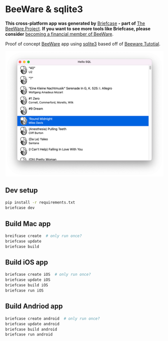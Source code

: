 # BeeWare & sqlite3

**This cross-platform app was generated by** [Briefcase](https://github.com/beeware/briefcase) **- part of**
[The BeeWare Project](https://beeware.org/). **If you want to see more tools like Briefcase, please
consider** [becoming a financial member of BeeWare](https://beeware.org/contributing/membership).

Proof of concept [BeeWare](https://beeware.org/) app using [sqlite3](https://docs.python.org/3/library/sqlite3.html) based off of [Beeware Tutotial](https://docs.beeware.org/en/latest/tutorial/tutorial-1.html).


![Mac App](desktop-app.png "Mac App")

## Dev setup

```sh
pip install -r requirements.txt
briefcase dev
```

## Build Mac app

```sh
breifcase create  # only run once?
briefcase update
briefcase build
```

## Build iOS app

```sh
briefcase create iOS  # only run once?
briefcase update iOS
briefcase build iOS
briefcase run iOS
```

## Build Andriod app

```sh
briefcase create android  # only run once?
briefcase update android
briefcase build android
briefcase run android
```
